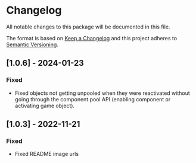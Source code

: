 # Changelog
All notable changes to this package will be documented in this file.

The format is based on [Keep a Changelog](http://keepachangelog.com/en/1.0.0/)
and this project adheres to [Semantic Versioning](http://semver.org/spec/v2.0.0.html).

## [1.0.6] - 2024-01-23

### Fixed

- Fixed objects not getting unpooled when they were reactivated without going through the component pool API (enabling component or activating game object).

## [1.0.3] - 2022-11-21

### Fixed

- Fixed README image urls